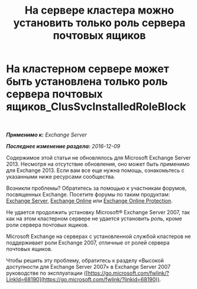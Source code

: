 ﻿---
title: 'На сервере кластера можно установить только роль сервера почтовых ящиков'
TOCTitle: На кластерном сервере может быть установлена только роль сервера почтовых ящиков_ClusSvcInstalledRoleBlock
ms:assetid: 3e20f408-2b8d-47c2-a402-07232ab9f234
ms:mtpsurl: https://technet.microsoft.com/ru-ru/library/ms.exch.setupreadiness.clussvcinstalledroleblock(v=EXCHG.150)
ms:contentKeyID: 50487873
ms.date: 05/22/2018
mtps_version: v=EXCHG.150
ms.translationtype: MT
---

# На кластерном сервере может быть установлена только роль сервера почтовых ящиков\_ClusSvcInstalledRoleBlock

 

_**Применимо к:** Exchange Server_

_**Последнее изменение раздела:** 2016-12-09_

Содержимое этой статьи не обновлялось для Microsoft Exchange Server 2013. Несмотря на отсутствие обновления, оно может быть применимо для Exchange 2013. Если вам все еще нужна помощь, ознакомьтесь с указанными ниже ресурсами сообщества.

Возникли проблемы? Обратитесь за помощью к участникам форумов, посвященных Exchange. Посетите форумы по таким продуктам: [Exchange Server](https://go.microsoft.com/fwlink/p/?linkid=60612), [Exchange Online](https://go.microsoft.com/fwlink/p/?linkid=267542) или [Exchange Online Protection](https://go.microsoft.com/fwlink/p/?linkid=285351).

Не удается продолжить установку Microsoft® Exchange Server 2007, так как на этом кластерном сервере не удается установить роль, кроме роли сервера почтовых ящиков.

Microsoft Exchange на серверах с установленной службой кластеров не поддерживает роли Exchange 2007, отличные от ролей сервера почтовых ящиков.

Чтобы решить эту проблему, обратитесь к разделу «Высокой доступности для Exchange Server 2007» в Exchange Server 2007 руководстве по эксплуатации ([https://go.microsoft.com/fwlink/?LinkId=68190](https://go.microsoft.com/fwlink/?linkid=68190)).

